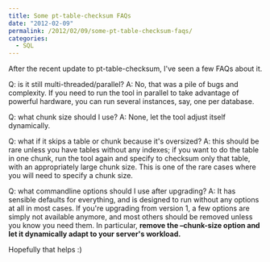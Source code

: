 ```yaml
---
title: Some pt-table-checksum FAQs
date: "2012-02-09"
permalink: /2012/02/09/some-pt-table-checksum-faqs/
categories:
  - SQL
---
```

After the recent update to pt-table-checksum, I've seen a few FAQs about it.

Q: is it still multi-threaded/parallel? A: No, that was a pile of bugs and complexity. If you need to run the tool in parallel to take advantage of powerful hardware, you can run several instances, say, one per database.

Q: what chunk size should I use? A: None, let the tool adjust itself dynamically.

Q: what if it skips a table or chunk because it's oversized? A: this should be rare unless you have tables without any indexes; if you want to do the table in one chunk, run the tool again and specify to checksum only that table, with an appropriately large chunk size. This is one of the rare cases where you will need to specify a chunk size.

Q: what commandline options should I use after upgrading? A: It has sensible defaults for everything, and is designed to run without any options at all in most cases. If you're upgrading from version 1, a few options are simply not available anymore, and most others should be removed unless you know you need them. In particular, **remove the &#8211;chunk-size option and let it dynamically adapt to your server's workload.**

Hopefully that helps :)
